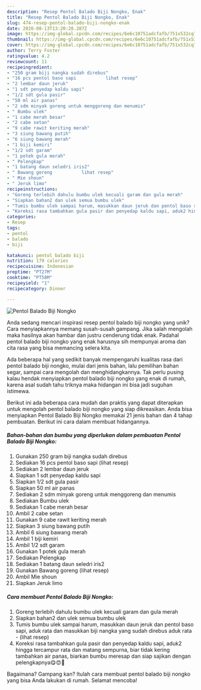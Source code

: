 ```yaml
---
description: "Resep Pentol Balado Biji Nongko, Enak"
title: "Resep Pentol Balado Biji Nongko, Enak"
slug: 474-resep-pentol-balado-biji-nongko-enak
date: 2020-08-13T13:20:28.287Z
image: https://img-global.cpcdn.com/recipes/6e6c10751adcfafb/751x532cq70/pentol-balado-biji-nongko-foto-resep-utama.jpg
thumbnail: https://img-global.cpcdn.com/recipes/6e6c10751adcfafb/751x532cq70/pentol-balado-biji-nongko-foto-resep-utama.jpg
cover: https://img-global.cpcdn.com/recipes/6e6c10751adcfafb/751x532cq70/pentol-balado-biji-nongko-foto-resep-utama.jpg
author: Terry Foster
ratingvalue: 4.2
reviewcount: 11
recipeingredient:
- "250 gram biji nangka sudah direbus"
- "16 pcs pentol baso sapi           lihat resep"
- "2 lembar daun jeruk"
- "1 sdt penyedap kaldu sapi"
- "1/2 sdt gula pasir"
- "50 ml air panas"
- "2 sdm minyak goreng untuk menggoreng dan menumis"
- " Bumbu ulek"
- "1 cabe merah besar"
- "2 cabe setan"
- "9 cabe rawit keriting merah"
- "3 siung bawang putih"
- "6 siung bawang merah"
- "1 biji kemiri"
- "1/2 sdt garam"
- "1 potek gula merah"
- " Pelengkap"
- "1 batang daun seledri iris2"
- " Bawang goreng           lihat resep"
- " Mie shoun"
- " Jeruk limo"
recipeinstructions:
- "Goreng terlebih dahulu bumbu ulek kecuali garam dan gula merah"
- "Siapkan bahan2 dan ulek semua bumbu ulek"
- "Tumis bumbu ulek sampai harum, masukkan daun jeruk dan pentol baso sapi, aduk rata dan masukkan biji nangka yang sudah direbus aduk rata             (lihat resep)"
- "Koreksi rasa tambahkan gula pasir dan penyedap kaldu sapi, aduk2 hingga tercampur rata dan matang sempurna, biar tidak kering tambahkan air panas, biarkan bumbu meresap dan siap sajikan dengan pelengkapnya😋😍🤤"
categories:
- Resep
tags:
- pentol
- balado
- biji

katakunci: pentol balado biji 
nutrition: 179 calories
recipecuisine: Indonesian
preptime: "PT27M"
cooktime: "PT58M"
recipeyield: "1"
recipecategory: Dinner

---
```



![Pentol Balado Biji Nongko](https://img-global.cpcdn.com/recipes/6e6c10751adcfafb/751x532cq70/pentol-balado-biji-nongko-foto-resep-utama.jpg)

Anda sedang mencari inspirasi resep pentol balado biji nongko yang unik? Cara menyiapkannya memang susah-susah gampang. Jika salah mengolah maka hasilnya akan hambar dan justru cenderung tidak enak. Padahal pentol balado biji nongko yang enak harusnya sih mempunyai aroma dan cita rasa yang bisa memancing selera kita.

Ada beberapa hal yang sedikit banyak mempengaruhi kualitas rasa dari pentol balado biji nongko, mulai dari jenis bahan, lalu pemilihan bahan segar, sampai cara mengolah dan menghidangkannya. Tak perlu pusing kalau hendak menyiapkan pentol balado biji nongko yang enak di rumah, karena asal sudah tahu triknya maka hidangan ini bisa jadi suguhan istimewa.




Berikut ini ada beberapa cara mudah dan praktis yang dapat diterapkan untuk mengolah pentol balado biji nongko yang siap dikreasikan. Anda bisa menyiapkan Pentol Balado Biji Nongko memakai 21 jenis bahan dan 4 tahap pembuatan. Berikut ini cara dalam membuat hidangannya.

<!--inarticleads1-->

##### Bahan-bahan dan bumbu yang diperlukan dalam pembuatan Pentol Balado Biji Nongko:

1. Gunakan 250 gram biji nangka sudah direbus
1. Sediakan 16 pcs pentol baso sapi           (lihat resep)
1. Sediakan 2 lembar daun jeruk
1. Siapkan 1 sdt penyedap kaldu sapi
1. Siapkan 1/2 sdt gula pasir
1. Siapkan 50 ml air panas
1. Sediakan 2 sdm minyak goreng untuk menggoreng dan menumis
1. Sediakan  Bumbu ulek
1. Sediakan 1 cabe merah besar
1. Ambil 2 cabe setan
1. Gunakan 9 cabe rawit keriting merah
1. Siapkan 3 siung bawang putih
1. Ambil 6 siung bawang merah
1. Ambil 1 biji kemiri
1. Ambil 1/2 sdt garam
1. Gunakan 1 potek gula merah
1. Sediakan  Pelengkap
1. Sediakan 1 batang daun seledri iris2
1. Gunakan  Bawang goreng           (lihat resep)
1. Ambil  Mie shoun
1. Siapkan  Jeruk limo




<!--inarticleads2-->

##### Cara membuat Pentol Balado Biji Nongko:

1. Goreng terlebih dahulu bumbu ulek kecuali garam dan gula merah
1. Siapkan bahan2 dan ulek semua bumbu ulek
1. Tumis bumbu ulek sampai harum, masukkan daun jeruk dan pentol baso sapi, aduk rata dan masukkan biji nangka yang sudah direbus aduk rata -             (lihat resep)
1. Koreksi rasa tambahkan gula pasir dan penyedap kaldu sapi, aduk2 hingga tercampur rata dan matang sempurna, biar tidak kering tambahkan air panas, biarkan bumbu meresap dan siap sajikan dengan pelengkapnya😋😍🤤




Bagaimana? Gampang kan? Itulah cara membuat pentol balado biji nongko yang bisa Anda lakukan di rumah. Selamat mencoba!
